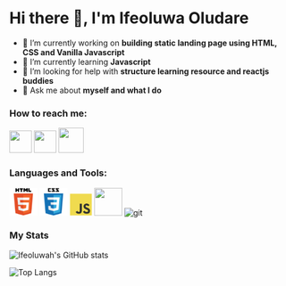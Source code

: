# Hi there 👋, I'm Ifeoluwa Oludare



- 🔭 I’m currently working on **building static landing page using HTML, CSS and Vanilla Javascript**
- 🌱 I’m currently learning **Javascript**
- 🤔 I’m looking for help with **structure learning resource and reactjs buddies**
- 💬 Ask me about **myself and what I do**
  

<h3 align="left">How to reach me:</h3>
<p align="left">
  <a href="https://www.linkedin.com/in/oludare-ifeoluwa-19b5331a2/" title="linkedIn"><img src="https://cdn.jsdelivr.net/gh/devicons/devicon/icons/linkedin/linkedin-original.svg"/ width="40" height="40"></a>
  <a href="https://twitter.com/_ifeoluwaaa" title="twitter"><img src="https://cdn.jsdelivr.net/gh/devicons/devicon/icons/twitter/twitter-original.svg" / width="40" height="40"></a>
  <a href="mailto:spencerife.21@gmail.com" title="mail"><img src="https://raw.githubusercontent.com/jayehernandez/jayehernandez/3f5402efef9a0ae89211a6e04609558e862ca616/readme/mail-fill.svg" width="45" height="45"></a>
 </p>

 <h3 align="left">Languages and Tools:</h3>
<p align="left"> 
  
  <img src="https://raw.githubusercontent.com/devicons/devicon/master/icons/html5/html5-original-wordmark.svg" alt="html5" width="50" height="50"/>
  <img src="https://raw.githubusercontent.com/devicons/devicon/master/icons/css3/css3-original-wordmark.svg" alt="css3" width="50" height="50"/>
  <img src="https://raw.githubusercontent.com/devicons/devicon/master/icons/javascript/javascript-original.svg" alt="javascript" width="40" height="40" />
  <img src="https://cdn.jsdelivr.net/gh/devicons/devicon/icons/github/github-original.svg"  width="50" 
  height="50"i/>
  <img src="https://www.vectorlogo.zone/logos/git-scm/git-scm-icon.svg" alt="git" width="50" height="50"/>
</p>

<h3 align="left">My Stats</h3>

![Ifeoluwah's GitHub stats](https://github-readme-stats.vercel.app/api?username=ifeoluwah21&show_icons=true&theme=tokyonight&count_private=true)

![Top Langs](https://github-readme-stats.vercel.app/api/top-langs/?username=ifeoluwah21&layout=compact&text_color=00FFD2&icon_color=007bff&bg_color=171c28)

